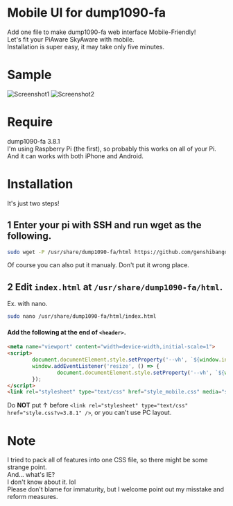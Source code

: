 # Mobile UI for dump1090-fa
Add one file to make dump1090-fa web interface Mobile-Friendly!  
Let's fit your PiAware SkyAware with mobile.  
Installation is super easy, it may take only five minutes.

# Sample
![Screenshot1](https://user-images.githubusercontent.com/64895726/81192960-cd290b00-8ff5-11ea-982f-cfa108585303.jpg)
![Screenshot2](https://user-images.githubusercontent.com/64895726/81194550-bedbee80-8ff7-11ea-88ca-c0a4dfa4511c.jpg)

# Require
dump1090-fa 3.8.1  
I'm using Raspberry Pi (the first), so probably this works on all of your Pi.  
And it can works with both iPhone and Android.

# Installation
It's just two steps!

## 1 Enter your pi with SSH and run wget as the following.
```bash
sudo wget -P /usr/share/dump1090-fa/html https://github.com/genshibangou16/dump1090-fa-Mobile-UI/raw/master/style_mobile.css
```
Of course you can also put it manualy.
Don't put it wrong place.
## 2 Edit `index.html` at `/usr/share/dump1090-fa/html`.
Ex. with nano.
```bash
sudo nano /usr/share/dump1090-fa/html/index.html
```

#### Add the following at the __end__ of `<header>`.
```html
<meta name="viewport" content="width=device-width,initial-scale=1">
<script>
        document.documentElement.style.setProperty('--vh', `${window.innerHeight * 0.01}px`);
        window.addEventListener('resize', () => {
                document.documentElement.style.setProperty('--vh', `${window.innerHeight * 0.01}px`);
        });
</script>
<link rel="stylesheet" type="text/css" href="style_mobile.css" media="screen and (max-width: 600px)" />
```
Do __NOT__ put ↑ before `<link rel="stylesheet" type="text/css" href="style.css?v=3.8.1" />`, or you can't use PC layout.

# Note
I tried to pack all of features into one CSS file, so there might be some strange point.  
And... what's IE?  
I don't know about it. lol  
Please don't blame for immaturity, but I welcome point out my misstake and reform measures.  
